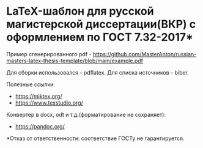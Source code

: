 # LaTeX-шаблон для русской магистерской диссертации(ВКР) с оформлением по ГОСТ 7.32-2017*

Пример сгенерированного pdf - https://github.com/MasterAnton/russian-masters-latex-thesis-template/blob/main/example.pdf

Для сборки использовался - pdflatex.
Для списка источников - biber.

Полезные ссылки:
- https://miktex.org/
- https://www.texstudio.org/

Конвертер в docx, odt и т.д.(форматирование не сохраняет):
- https://pandoc.org/

*Отказ от ответственности: соответствие ГОСТу не гарантируется.
